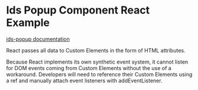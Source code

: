 # Ids Popup Component React Example

[ids-popup documentation](https://github.com/infor-design/enterprise-wc/blob/main/src/components/ids-popup/README.md)

React passes all data to Custom Elements in the form of HTML attributes.

Because React implements its own synthetic event system, it cannot listen for DOM events coming from Custom Elements without the use of a workaround. Developers will need to reference their Custom Elements using a ref and manually attach event listeners with addEventListener.
